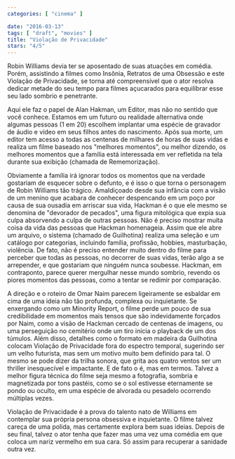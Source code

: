 ```yaml
---
categories: [ "cinema" ]

date: "2016-03-13"
tags: [ "draft", "movies" ]
title: "Violação de Privacidade"
stars: "4/5"
---
```

Robin Williams devia ter se aposentado de suas atuações em comédia. Porém, assistindo a filmes como Insônia, Retratos de uma Obsessão e este Violação de Privacidade, se torna até compreensível que o ator resolva dedicar metade do seu tempo para filmes açucarados para equilibrar esse seu lado sombrio e penetrante.

Aqui ele faz o papel de Alan Hakman, um Editor, mas não no sentido que você conhece. Estamos em um futuro ou realidade alternativa onde algumas pessoas (1 em 20) escolhem implantar uma espécie de gravador de áudio e vídeo em seus filhos antes do nascimento. Após sua morte, um editor tem acesso a todas as centenas de milhares de horas de suas vidas e realiza um filme baseado nos "melhores momentos", ou melhor dizendo, os melhores momentos que a família está interessada em ver refletida na tela durante sua exibição (chamada de Rememorização).

Obviamente a família irá ignorar todos os momentos que na verdade gostariam de esquecer sobre o defunto, e é isso o que torna o personagem de Robin Williams tão trágico. Amaldiçoado desde sua infância com a visão de um menino que acabara de conhecer despencando em um poço por causa de sua ousadia em arriscar sua vida, Hackman é o que ele mesmo se denomina de "devorador de pecados", uma figura mitológica que expia sua culpa absorvendo a culpa de outras pessoas. Não é preciso mostrar muita coisa da vida das pessoas que Hackman homenageia. Assim que ele abre um arquivo, o sistema (chamado de Guilhotina) realiza uma seleção e um catálogo por categorias, incluindo família, profissão, hobbies, masturbação, violência. De fato, não é preciso entender muito dentro do filme para perceber que todas as pessoas, no decorrer de suas vidas, terão algo a se arrepender, e que gostariam que ninguém nunca soubesse. Hackman, em contraponto, parece querer mergulhar nesse mundo sombrio, revendo os piores momentos das pessoas, como a tentar se redimir por comparação.

A direção e o roteiro de Omar Naim parecem ligeiramente se esbaldar em cima de uma ideia não tão profunda, complexa ou inquietante. Se enxergando como um Minority Report, o filme perde um pouco de sua credibilidade em momentos mais tensos que são indevidamente forçados por Naim, como a visão de Hackman cercado de centenas de imagens, ou uma perseguição no cemitério onde um tiro inicia o playback de um dos túmulos. Além disso, detalhes como o formato em madeira da Guilhotina colocam Violação de Privacidade fora do espectro temporal, sugerindo ser um velho futurista, mas sem um motivo muito bem definido para tal. O mesmo se pode dizer da trilha sonora, que grita aos quatro ventos ser um thriller inesquecível e impactante. E de fato o é, mas em termos. Talvez a melhor figura técnica do filme seja mesmo a fotografia, sombria e magnetizada por tons pastéis, como se o sol estivesse eternamente se pondo ou oculto, em uma espécie de alvorada ou pesadelo ocorrendo múltiplas vezes.

Violação de Privacidade é a prova do talento nato de Williams em contemplar sua própria persona obsessiva e inquietante. O filme talvez careça de uma polida, mas certamente explora bem suas ideias. Depois de seu final, talvez o ator tenha que fazer mas uma vez uma comédia em que coloca um nariz vermelho em sua cara. Só assim para recuperar a sanidade outra vez.
